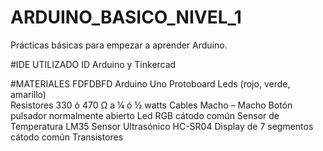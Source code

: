 # ARDUINO_BASICO_NIVEL_1
Prácticas básicas para empezar a aprender Arduino. 

#IDE UTILIZADO
ID Arduino y Tinkercad

#MATERIALES
FDFDBFD
      Arduino Uno 
  	Protoboard
      Leds (rojo, verde, amarillo)  
  	Resistores 330 ó 470 Ω a ¼ ó ½ watts 
  	Cables Macho – Macho
  	Botón pulsador normalmente abierto
  	Led RGB cátodo común 
  	Sensor de Temperatura LM35
  	Sensor Ultrasónico HC-SR04
  	Display de 7 segmentos cátodo común 
  	Transistores    
